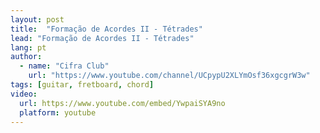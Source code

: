 ```yaml
---
layout: post
title:  "Formação de Acordes II - Tétrades"
lead: "Formação de Acordes II - Tétrades"
lang: pt
author:
  - name: "Cifra Club"
    url: "https://www.youtube.com/channel/UCpypU2XLYmOsf36xgcgrW3w"
tags: [guitar, fretboard, chord]
video:
  url: https://www.youtube.com/embed/YwpaiSYA9no
  platform: youtube
---
```

